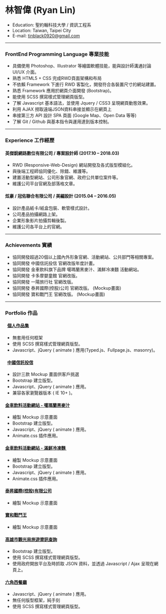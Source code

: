 # 林智偉 (Ryan Lin)
- Education: 聖約翰科技大學 / 資訊工程系
- Location: Taiwan, Taipei City
- E-mail: tinblack0920@gmail.com

---
### FrontEnd Programming Language 專業技能

 - 具備使用 Photoshop、Illustrator 等繪圖軟體技能，能與設計師溝通討論 UI/UX 介面。
 - 熟悉 HTML5 + CSS 完成RWD頁面架構和布局
 - 不依賴 Framework 下進行 RWD 客製化，開發符合各裝置尺寸的網站建置。
 - 熟悉 Framework 應用於網頁介面開發 (Bootstrap)。
 - 能使用 SCSS 撰寫樣式管理網頁版型。
 - 了解 Javascript 基本語法，並使用 Jquery / CSS3 呈現網頁動態效果。
 - 利用 AJAX 撈取遠端JSON資料串接並顯示在網頁上
 - 串接第三方 API 設計 SPA 頁面 (Google Map、Open Data 等等)
 - 了解 Git / Github 與基本指令與運用達到版本控制。

---
### Experience 工作經歷 

#### 英傑銳網路數位有限公司 / 專案設計師 (2017.10 – 2018.03)
 - RWD (Responsive-Web-Design) 網站開發及各式版型模組化。
 - 與後端工程師協同優化、除錯、維護等。
 - 建置活動型網站、公司形象官網、政府公共單位案件等。
 - 維護公司平台官網及部落格文章。

#### 炫豪 / 冠佑聯合有限公司 / 美編設計 (2015.04 – 2016.05)
 - 設計產品紙卡/紙盒包裝、軟管樣式設計。
 - 公司產品拍攝網路上架。
 - 企業形象影片拍攝剪輯後製。
 - 維護公司各平台上的官網。
 
---
### Achievements 實績
 - 協同開發超過20個以上國內外形象官網、活動網站、公共部門等相關專案。
 - 協同開發 中國信託投信 官網改版年度計畫。
 - 協同開發 金車飲料旗下品牌 噶瑪蘭黑麥汁、滿鮮冷凍麵 活動網站。
 - 協同開發 卡多摩嬰童館 官網改版。
 - 協同開發 一陽旅行社 官網改版。
 - 協同開發 泰昇國際(控股)公司 官網改版。 (Mockup畫面)
 - 協同開發 寶和戰鬥王 官網改版。 (Mockup畫面)

---
### Portfolio 作品 

####   <a href="https://tincanblack.github.io/RyansPortfilo" target="_blank"><B>個人作品集</B></a> <BR>
 - 無套用任何框架 <BR>
 - 使用 SCSS 撰寫樣式管理網頁版型。 <BR>
 - Javascript、jQuery ( animate ) 應用(Typed.js、Fullpage.js、masonry)。 <BR>
 
####   <a href="https://tincanblack.github.io/CTBC/" target="_blank"><B>中國信託投信</B></a> <BR>
 - 設計三款 Mockup 畫面供客戶挑選  <BR>
 - Bootstrap 建立版型。 <BR>
 - Javascript、jQuery ( animate ) 應用。 <BR>
 - 兼容各家瀏覽器版本 ( IE 10+ )。 <BR>

#### <a href="https://tincanblack.github.io/kingcar-kavalanmalz" target="_blank"><B>金車飲料活動網站 - 噶瑪蘭黑麥汁 </B></a> <BR>
 - 繪製 Mockup 示意畫面 <BR>
 - Bootstrap 建立版型。 <BR>
 - Javascript、jQuery ( animate ) 應用。 <BR>
 - Animate.css 插件應用。 <BR>
  
#### <a href="https://tincanblack.github.io/kingcar-easycook" target="_blank"><B>金車飲料活動網站 - 滿鮮冷凍麵 </B></a> <BR>
 - 繪製 Mockup 示意畫面 <BR>
 - Bootstrap 建立版型。 <BR>
 - Javascript、jQuery ( animate ) 應用。 <BR>
 - Animate.css 插件應用。 <BR>
  
#### <a href="http://www.taisuntaiwan.com/index.php" target="_blank"><B>泰昇國際(控股)有限公司</B></a> <BR>
 - 繪製 Mockup 示意畫面 <BR>

#### <a href="http://www.taisuntaiwan.com/index.php" target="_blank"><B>寶和戰鬥王</B></a> <BR>
 - 繪製 Mockup 示意畫面 <BR>
 
####  <a href="https://tincanblack.github.io/JSON-openData/" target="_blank"><B>高雄市觀光局旅遊資訊查詢</B></a> <BR>
 - Bootstrap 建立版型。 <BR>
 - 使用 SCSS 撰寫樣式管理網頁版型。 <BR>
 - 使用政府開放平台及時抓取 JSON 資料，並透過 Javascript / Ajax 呈現在網頁上。<BR>
 
#### <a href="https://tincanblack.github.io/HexResturant_v2/" target="_blank"><B>六角西餐廳 </B></a> <BR>
 - Javascript、jQuery ( animate ) 應用。 <BR>
 - 無任何版型框架，純手刻
 - 使用 SCSS 撰寫樣式管理網頁版型。 <BR>

